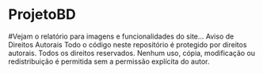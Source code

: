 # ProjetoBD
 
 
#Vejam o relatório para imagens e funcionalidades do site...
Aviso de Direitos Autorais
Todo o código neste repositório é protegido por direitos autorais. Todos os direitos reservados. Nenhum uso, cópia, modificação ou redistribuição é permitida sem a permissão explícita do autor.
